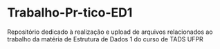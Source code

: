# Trabalho-Pr-tico-ED1
Repositório dedicado à realização e upload de arquivos relacionados ao trabalho da matéria de Estrutura de Dados 1 do curso de TADS UFPR
